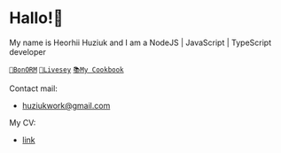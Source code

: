 # Hallo!👋

My name is Heorhii Huziuk and I am a NodeJS | JavaScript | TypeScript developer

[`🔵BonORM`](https://www.npmjs.com/package/bonorm) [`🌱Livesey`](https://github.com/livesey-finance)
[`📚My Cookbook`](https://github.com/livesey-finance/livesey-how-to.git)

Contact mail:
* huziukwork@gmail.com

My CV:
*  [link](https://github.com/hhuziuk/cv/blob/main/Heorhii%20Huziuk-2.pdf) 
